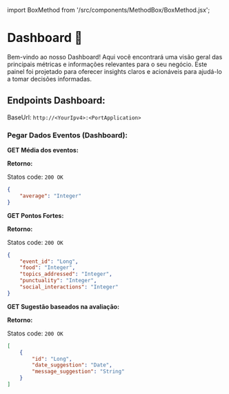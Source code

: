 import BoxMethod from '/src/components/MethodBox/BoxMethod.jsx';

# Dashboard 🎯

Bem-vindo ao nosso Dashboard! Aqui você encontrará uma visão geral das principais métricas e informações relevantes para o seu negócio. Este painel foi projetado para oferecer insights claros e acionáveis para ajudá-lo a tomar decisões informadas.


## Endpoints Dashboard:

BaseUrl: `http://<YourIpv4>:<PortApplication>`

### Pegar Dados Eventos (Dashboard):

**GET Média dos eventos:**

<BoxMethod
    method='GET'
    endpoint='/dashboard/average/{event_id}'
/>


**Retorno:**

Statos code: `200 OK`

~~~json
{
	"average": "Integer"
}
~~~

**GET Pontos Fortes:**

<BoxMethod
    method='GET'
    endpoint='/dashboard/highPoints/{event_id}'
/>


**Retorno:**

Statos code: `200 OK`

~~~json
{
	"event_id": "Long",
	"food": "Integer",
	"topics_addressed": "Integer",
	"punctuality": "Integer",
	"social_interactions": "Integer"
}
~~~


**GET Sugestão baseados na avaliação:**

<BoxMethod
    method='GET'
    endpoint='/dashboard/suggestion/{event_id}'
/>


**Retorno:**

Statos code: `200 OK`

~~~json
[
	{
		"id": "Long",
		"date_suggestion": "Date",
		"message_suggestion": "String"
	}
]
~~~
